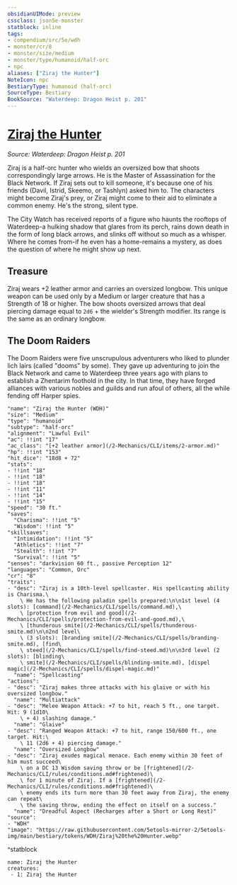 ```yaml
---
obsidianUIMode: preview
cssclass: json5e-monster
statblock: inline
tags:
- compendium/src/5e/wdh
- monster/cr/8
- monster/size/medium
- monster/type/humanoid/half-orc
- npc
aliases: ["Ziraj the Hunter"]
NoteIcon: npc
BestiaryType: humanoid (half-orc)
SourceType: Bestiary
BookSource: "Waterdeep: Dragon Heist p. 201"
---
```

# [Ziraj the Hunter](2-Mechanics/CLI/bestiary/npc/ziraj-the-hunter-wdh.md)
*Source: Waterdeep: Dragon Heist p. 201*  

Ziraj is a half-orc hunter who wields an oversized bow that shoots correspondingly large arrows. He is the Master of Assassination for the Black Network. If Ziraj sets out to kill someone, it's because one of his friends (Davil, Istrid, Skeemo, or Tashlyn) asked him to. The characters might become Ziraj's prey, or Ziraj might come to their aid to eliminate a common enemy. He's the strong, silent type.

The City Watch has received reports of a figure who haunts the rooftops of Waterdeep-a hulking shadow that glares from its perch, rains down death in the form of long black arrows, and slinks off without so much as a whisper. Where he comes from-if he even has a home-remains a mystery, as does the question of where he might show up next.

## Treasure

Ziraj wears +2 leather armor and carries an oversized longbow. This unique weapon can be used only by a Medium or larger creature that has a Strength of 18 or higher. The bow shoots oversized arrows that deal piercing damage equal to `2d6` + the wielder's Strength modifier. Its range is the same as an ordinary longbow.

## The Doom Raiders

The Doom Raiders were five unscrupulous adventurers who liked to plunder lich lairs (called "dooms" by some). They gave up adventuring to join the Black Network and came to Waterdeep three years ago with plans to establish a Zhentarim foothold in the city. In that time, they have forged alliances with various nobles and guilds and run afoul of others, all the while fending off Harper spies.

```statblock
"name": "Ziraj the Hunter (WDH)"
"size": "Medium"
"type": "humanoid"
"subtype": "half-orc"
"alignment": "Lawful Evil"
"ac": !!int "17"
"ac_class": "[+2 leather armor](/2-Mechanics/CLI/items/2-armor.md)"
"hp": !!int "153"
"hit_dice": "18d8 + 72"
"stats":
- !!int "18"
- !!int "18"
- !!int "18"
- !!int "11"
- !!int "14"
- !!int "15"
"speed": "30 ft."
"saves":
  "Charisma": !!int "5"
  "Wisdom": !!int "5"
"skillsaves":
  "Intimidation": !!int "5"
  "Athletics": !!int "7"
  "Stealth": !!int "7"
  "Survival": !!int "5"
"senses": "darkvision 60 ft., passive Perception 12"
"languages": "Common, Orc"
"cr": "8"
"traits":
- "desc": "Ziraj is a 10th-level spellcaster. His spellcasting ability is Charisma.\
    \ He has the following paladin spells prepared:\n\n1st level (4 slots): [command](/2-Mechanics/CLI/spells/command.md),\
    \ [protection from evil and good](/2-Mechanics/CLI/spells/protection-from-evil-and-good.md),\
    \ [thunderous smite](/2-Mechanics/CLI/spells/thunderous-smite.md)\n\n2nd level\
    \ (3 slots): [branding smite](/2-Mechanics/CLI/spells/branding-smite.md), [find\
    \ steed](/2-Mechanics/CLI/spells/find-steed.md)\n\n3rd level (2 slots): [blinding\
    \ smite](/2-Mechanics/CLI/spells/blinding-smite.md), [dispel magic](/2-Mechanics/CLI/spells/dispel-magic.md)"
  "name": "Spellcasting"
"actions":
- "desc": "Ziraj makes three attacks with his glaive or with his oversized longbow."
  "name": "Multiattack"
- "desc": "Melee Weapon Attack: +7 to hit, reach 5 ft., one target. Hit: 9 (1d10\
    \ + 4) slashing damage."
  "name": "Glaive"
- "desc": "Ranged Weapon Attack: +7 to hit, range 150/600 ft., one target. Hit:\
    \ 11 (2d6 + 4) piercing damage."
  "name": "Oversized Longbow"
- "desc": "Ziraj exudes magical menace. Each enemy within 30 feet of him must succeed\
    \ on a DC 13 Wisdom saving throw or be [frightened](/2-Mechanics/CLI/rules/conditions.md#frightened)\
    \ for 1 minute of Ziraj. If a [frightened](/2-Mechanics/CLI/rules/conditions.md#frightened)\
    \ enemy ends its turn more than 30 feet away from Ziraj, the enemy can repeat\
    \ the saving throw, ending the effect on itself on a success."
  "name": "Dreadful Aspect (Recharges after a Short or Long Rest)"
"source":
- "WDH"
"image": "https://raw.githubusercontent.com/5etools-mirror-2/5etools-img/main/bestiary/tokens/WDH/Ziraj%20the%20Hunter.webp"
```
^statblock

```encounter-table
name: Ziraj the Hunter
creatures:
 - 1: Ziraj the Hunter
```